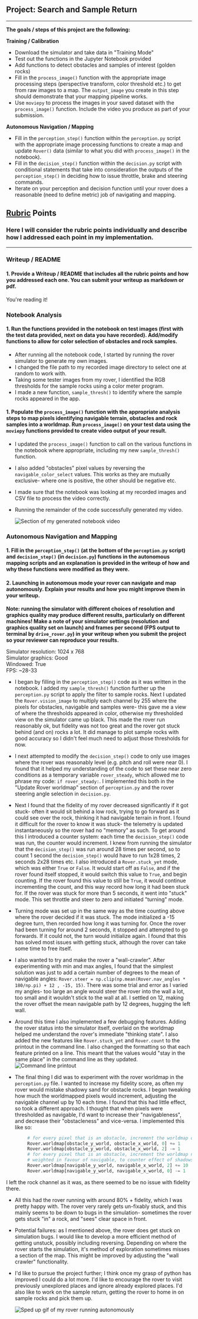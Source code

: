 ## Project: Search and Sample Return

---


**The goals / steps of this project are the following:**  

**Training / Calibration**  

* Download the simulator and take data in "Training Mode"
* Test out the functions in the Jupyter Notebook provided
* Add functions to detect obstacles and samples of interest (golden rocks)
* Fill in the `process_image()` function with the appropriate image processing steps (perspective transform, color threshold etc.) to get from raw images to a map.  The `output_image` you create in this step should demonstrate that your mapping pipeline works.
* Use `moviepy` to process the images in your saved dataset with the `process_image()` function.  Include the video you produce as part of your submission.

**Autonomous Navigation / Mapping**

* Fill in the `perception_step()` function within the `perception.py` script with the appropriate image processing functions to create a map and update `Rover()` data (similar to what you did with `process_image()` in the notebook).
* Fill in the `decision_step()` function within the `decision.py` script with conditional statements that take into consideration the outputs of the `perception_step()` in deciding how to issue throttle, brake and steering commands.
* Iterate on your perception and decision function until your rover does a reasonable (need to define metric) job of navigating and mapping.  

[//]: # (Image References)

[image1]: ./misc/notebook_video.gif
[image2]: ./misc/rover.gif
[image3]: ./misc/screenshot2.png

## [Rubric](https://review.udacity.com/#!/rubrics/916/view) Points
### Here I will consider the rubric points individually and describe how I addressed each point in my implementation.  

---
### Writeup / README

#### 1. Provide a Writeup / README that includes all the rubric points and how you addressed each one.  You can submit your writeup as markdown or pdf.  

You're reading it!

### Notebook Analysis
#### 1. Run the functions provided in the notebook on test images (first with the test data provided, next on data you have recorded). Add/modify functions to allow for color selection of obstacles and rock samples.
* After running all the notebook code, I started by running the rover simulator to generate my own images.
* I changed the file path to my recorded image directory to select one at random to work with.
* Taking some tester images from my rover, I identified the RGB thresholds for the sample rocks using a color meter program.
* I made a new function, `sample_thresh()` to identify where the sample rocks appeared in the app.

#### 1. Populate the `process_image()` function with the appropriate analysis steps to map pixels identifying navigable terrain, obstacles and rock samples into a worldmap.  Run `process_image()` on your test data using the `moviepy` functions provided to create video output of your result.
* I updated the `process_image()` function to call on the various functions in the notebook where appropriate, including my new `sample_thresh()` function.
* I also added "obstacles" pixel values by reversing the `navigable_color_select` values. This works as they are mutually exclusive- where one is positive, the other should be negative etc.
* I made sure that the notebook was looking at my recorded images and CSV file to process the video correctly.
* Running the remainder of the code successfully generated my video.

  ![Section of my generated notebook video][image1]
### Autonomous Navigation and Mapping

#### 1. Fill in the `perception_step()` (at the bottom of the `perception.py` script) and `decision_step()` (in `decision.py`) functions in the autonomous mapping scripts and an explanation is provided in the writeup of how and why these functions were modified as they were.


#### 2. Launching in autonomous mode your rover can navigate and map autonomously.  Explain your results and how you might improve them in your writeup.  

**Note: running the simulator with different choices of resolution and graphics quality may produce different results, particularly on different machines!  Make a note of your simulator settings (resolution and graphics quality set on launch) and frames per second (FPS output to terminal by `drive_rover.py`) in your writeup when you submit the project so your reviewer can reproduce your results.**

Simulator resolution: 1024 x 768  
Simulator graphics: Good  
Windowed: True  
FPS: ~28-33  

* I began by filling in the `perception_step()` code as it was written in the notebook. I added my `sample_thresh()` function further up the `perception.py` script to apply the filter to sample rocks. Next I updated the `Rover.vision_image` to multiply each channel by 255 where the pixels for obstacles, navigable and samples were- this gave me a view of where the thresholds appeared in color, otherwise my thresholded view on the simulator came up black. This made the rover run reasonably ok, but fidelity was not too great and the rover got stuck behind (and on) rocks a lot. It did manage to plot sample rocks with good accuracy so I didn't feel much need to adjust those thresholds for now.  


* I next attempted to modify the `decision_step()` code to only use images where the rover was reasonably level (e.g. pitch and roll were near 0). I found that it helped my understanding of the code to set these near zero conditions as a temporary variable `rover_steady`, which allowed me to phrase my code: `if rover_steady:`. I implemented this both in the "Update Rover worldmap" section of `perception.py` and the rover steering angle selection in `decision.py`.  


* Next I found that the fidelity of my rover decreased significantly if it got stuck- often it would sit behind a low rock, trying to go forward as it could see over the rock, thinking it had navigable terrain in front. I found it difficult for the rover to know it was stuck- the telemetry is updated instantaneously so the rover had no "memory" as such. To get around this I introduced a counter system: each time the `decision_step()` code was run, the counter would increment. I knew from running the simulator that the `decision_step()` was run around 28 times per second, so to count 1 second the `decision_step()` would have to run 1x28 times, 2 seconds 2x28 times etc. I also introduced a `Rover.stuck_yet` mode, which was either `True` or `False`. It would start off as `False`, and if the rover found itself stopped, it would switch this value to `True`, and begin counting. If the rover found this value to still be `True`, it would continue incrementing the count, and this way record how long it had been stuck for. If the rover was stuck for more than 5 seconds, it went into "stuck" mode. This set throttle and steer to zero and initiated "turning" mode.  


* Turning mode was set up in the same way as the time counting above where the rover decided if it was stuck. The mode initialized a -15 degree turn, then recorded how long it was turning for. Once the rover had been turning for around 2 seconds, it stopped and attempted to go forwards. If it could not, the turn would initialize again. I found that this has solved most issues with getting stuck, although the rover can take some time to free itself.  


* I also wanted to try and make the rover a "wall-crawler". After experimenting with min and max angles, I found that the simplest solution was just to add a certain number of degrees to the mean of navigable angles:
`Rover.steer = np.clip(np.mean(Rover.nav_angles * 180/np.pi) + 12 , -15, 15)`. There was some trial and error as I varied my angles- too large an angle would steer the rover into the wall a lot, too small and it wouldn't stick to the wall at all. I settled on 12, making the rover offset the mean navigable path by 12 degrees, hugging the left wall.   


* Around this time I also implemented a few debugging features. Adding the rover status into the simulator itself, overlaid on the worldmap helped me understand the rover's immediate "thinking state". I also added the new features like `Rover.stuck_yet` and `Rover.count` to the printout in the command line. I also changed the formatting so that each feature printed on a line. This meant that the values would "stay in the same place" in the command line as they updated.  
  ![Command line printout][image3]


* The final thing I did was to experiment with the rover worldmap in the `perception.py` file. I wanted to increase my fidelity score, as often my rover would mistake shadowy sand for obstacle rocks. I began tweaking how much the worldmapped pixels would increment, adjusting the navigable channel up by 10 each time. I found that this had little effect, so took a different approach. I thought that when pixels were thresholded as navigable, I'd want to increase their "navigableness", and decrease their "obstacleness" and vice-versa. I implemented this like so:  
```python
        # for every pixel that is an obstacle, increment the worldmap obstacle channel by 1, decrease the navigable channel by 1
        Rover.worldmap[obstacle_y_world, obstacle_x_world, 0] += 1
        Rover.worldmap[obstacle_y_world, obstacle_x_world, 2] -= 1
        # for every pixel that is an obstacle, increment the worldmap navigable channel by 10, decrease the obstacle channel by 1
        # weighted in favour of navigable, to counter effect of shadows on RGB threshold
        Rover.worldmap[navigable_y_world, navigable_x_world, 2] += 10
        Rover.worldmap[navigable_y_world, navigable_x_world, 0] -= 1
```
I left the rock channel as it was, as there seemed to be no issue with fidelity there.    

* All this had the rover running with around 80% + fidelity, which I was pretty happy with. The rover very rarely gets un-fixably stuck, and this mainly seems to be down to bugs in the simulation- sometimes the rover gets stuck "in" a rock, and "sees" clear space in front.


* Potential failures: as I mentioned above, the rover does get stuck on simulation bugs. I would like to develop a more efficient method of getting unstuck, possibly including reversing. Depending on where the rover starts the simulation, it's method of exploration sometimes misses a section of the map. This might be improved by adjusting the "wall crawler" functionality.

* I'd like to pursue the project further; I think once my grasp of python has improved I could do a lot more. I'd like to encourage the rover to visit previously unexplored places and ignore already explored places. I'd also like to work on the sample return, getting the rover to home in on sample rocks and pick them up.

  ![Sped up gif of my rover running autonomously][image2]
